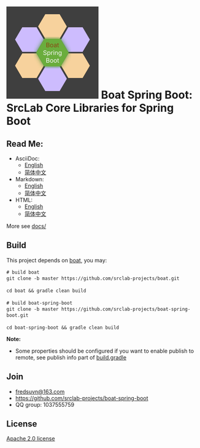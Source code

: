 # ![](logo.svg) Boat Spring Boot: SrcLab Core Libraries for Spring Boot

## Read Me:

- AsciiDoc:
  * [English](docs/README_en.adoc)
  * [简体中文](docs/README_zh.adoc)
- Markdown:
  * [English](docs/README_en.md)
  * [简体中文](docs/README_zh.md)
- HTML:
  * [English](docs/README_en.html)
  * [简体中文](docs/README_zh.html)

More see [docs/](docs/)

## Build

This project depends on [boat](https://github.com/srclab-projects/boat), you may:

```shell
# build boat
git clone -b master https://github.com/srclab-projects/boat.git

cd boat && gradle clean build

# build boat-spring-boot
git clone -b master https://github.com/srclab-projects/boat-spring-boot.git

cd boat-spring-boot && gradle clean build
```

**Note:**

* Some properties should be configured if you want to enable publish to remote, see publish info part
  of [build.gradle](build.gradle)

## Join

* fredsuvn@163.com
* https://github.com/srclab-projects/boat-spring-boot
* QQ group: 1037555759

## License

[Apache 2.0 license][license]

[license]: https://www.apache.org/licenses/LICENSE-2.0.html